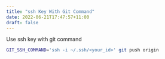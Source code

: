 ```yaml
---
title: "ssh Key With Git Command"
date: 2022-06-21T17:47:57+11:00
draft: false
---
```


Use ssh key with git command

```bash
GIT_SSH_COMMAND='ssh -i ~/.ssh/<your_id>' git push origin
```
